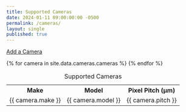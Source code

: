 ```yaml
---
title: Supported Cameras
date: 2024-01-11 09:00:00:00 -0500
permalink: /cameras/
layout: single
published: true
---
```


<a href="mailto:diff@590.mozmail.com?subject=diffraction.cam Add a Camera">Add a Camera</a>

<table id="supported-cameras">
<caption>Supported Cameras</caption>
<tr>
  <th>Make</th>
  <th>Model</th>
  <th>Pixel Pitch (μm)</th>
</tr>
{% for camera in site.data.cameras.cameras %}
<tr>
  <td>{{ camera.make }}</td>
  <td>{{ camera.model }}</td>
  <td>{{ camera.pitch }}</td>
</tr>
{% endfor %}
</table>